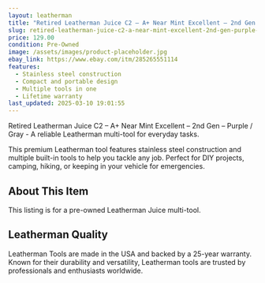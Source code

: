 ```yaml
---
layout: leatherman
title: "Retired Leatherman Juice C2 – A+ Near Mint Excellent – 2nd Gen – Purple / Gray"
slug: retired-leatherman-juice-c2-a-near-mint-excellent-2nd-gen-purple-gray
price: 129.00
condition: Pre-Owned
image: /assets/images/product-placeholder.jpg
ebay_link: https://www.ebay.com/itm/285265551114
features:
  - Stainless steel construction
  - Compact and portable design
  - Multiple tools in one
  - Lifetime warranty
last_updated: 2025-03-10 19:01:55
---
```


Retired Leatherman Juice C2 – A+ Near Mint Excellent – 2nd Gen – Purple / Gray - A reliable Leatherman multi-tool for everyday tasks.

This premium Leatherman tool features stainless steel construction and multiple built-in tools to help you tackle any job. Perfect for DIY projects, camping, hiking, or keeping in your vehicle for emergencies.

## About This Item

This listing is for a pre-owned Leatherman Juice multi-tool.

## Leatherman Quality

Leatherman Tools are made in the USA and backed by a 25-year warranty. Known for their durability and versatility, Leatherman tools are trusted by professionals and enthusiasts worldwide.


